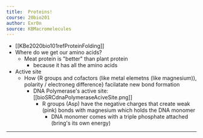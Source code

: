 ```yaml
---
title:  Proteins!
course: 20bio201
author: Exr0n
source: KBMacromelecules
---
```


- [[KBe2020bio101refProteinFolding]]
- Where do we get our amino acids?
	- Meat protein is "better" than plant protein 
		- because it has all the amino acids
- Active site
	- How {R groups and cofactors (like metal elemetns (like magnesium)), polarity / electroneg difference} facilatate new bond formation
		- DNA Polymerase's active site: [[bioSRCdnaPolymeraseAciveSite.png]]
			- R groups (Asp) have the negative charges that create weak (pink) bonds with magnesium which holds the DNA monomer
				- DNA monomer comes with a triple phosphate attached (bring's its own energy)

---